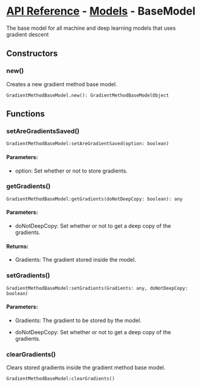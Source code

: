 # [API Reference](../../API.md) - [Models](../Models.md) - BaseModel

The base model for all machine and deep learning models that uses gradient descent

## Constructors

### new()

Creates a new gradient method base model.

```
GradientMethodBaseModel.new(): GradientMethodBaseModelObject
```

## Functions

### setAreGradientsSaved()

```
GradientMethodBaseModel:setAreGradientSaved(option: boolean)
```

#### Parameters:

* option: Set whether or not to store gradients.

### getGradients()

```
GradientMethodBaseModel:getGradients(doNotDeepCopy: boolean): any
```

#### Parameters:

* doNotDeepCopy: Set whether or not to get a deep copy of the gradients.

#### Returns:

* Gradients: The gradient stored inside the model.

### setGradients()

```
GradientMethodBaseModel:setGradients(Gradients: any, doNotDeepCopy: boolean)
```

#### Parameters:

* Gradients: The gradient to be stored by the model.

* doNotDeepCopy: Set whether or not to get a deep copy of the gradients.

### clearGradients()

Clears stored gradients inside the gradient method base model.

```
GradientMethodBaseModel:clearGradients()
```
